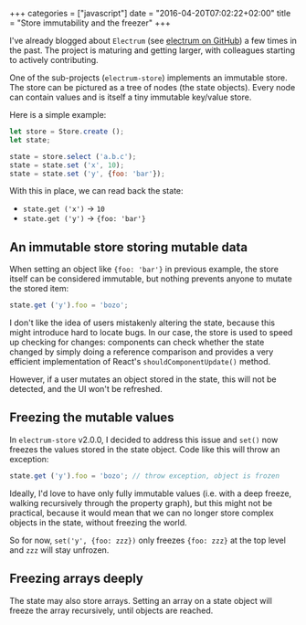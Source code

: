 +++
categories = ["javascript"]
date = "2016-04-20T07:02:22+02:00"
title = "Store immutability and the freezer"
+++

I've already blogged about `Electrum`
(see [electrum on GitHub](https://github.com/epsitec-sa/electrum))
a few times in the past. The
project is maturing and getting larger, with colleagues starting to
actively contributing.

One of the sub-projects (`electrum-store`) implements an immutable
store. The store can be pictured as a tree of nodes (the state
objects). Every node can contain values and is itself a tiny immutable
key/value store.

Here is a simple example:

```javascript
let store = Store.create ();
let state;

state = store.select ('a.b.c');
state = state.set ('x', 10);
state = state.set ('y', {foo: 'bar'}); 
```

With this in place, we can read back the state:

* `state.get ('x')` &rarr; `10`
* `state.get ('y')` &rarr; `{foo: 'bar'}`

## An immutable store storing mutable data

When setting an object like `{foo: 'bar'}` in previous example,
the store itself can be considered immutable, but nothing prevents
anyone to mutate the stored item:

```javascript
state.get ('y').foo = 'bozo';
```

I don't like the idea of users mistakenly altering the state,
because this might introduce hard to locate bugs. In our case,
the store is used to speed up checking for changes: components
can check whether the state changed by simply doing a reference
comparison and provides a very efficient implementation of React's
`shouldComponentUpdate()` method.  

However, if a user mutates an object stored in the state, this
will not be detected, and the UI won't be refreshed.

## Freezing the mutable values

In `electrum-store` v2.0.0, I decided to address this issue and
`set()` now freezes the values stored in the state object. Code
like this will throw an exception:

```javascript
state.get ('y').foo = 'bozo'; // throw exception, object is frozen
```

Ideally, I'd love to have only fully immutable values (i.e. with
a deep freeze, walking recursively through the property graph),
but this might not be practical, because it would mean that we
can no longer store complex objects in the state, without freezing
the world.

So for now, `set('y', {foo: zzz})` only freezes `{foo: zzz}` at
the top level and `zzz` will stay unfrozen.

## Freezing arrays deeply

The state may also store arrays. Setting an array on a state object
will freeze the array recursively, until objects are reached.
